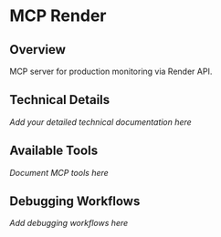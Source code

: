 # MCP Render

## Overview
MCP server for production monitoring via Render API.

## Technical Details
*Add your detailed technical documentation here*

## Available Tools
*Document MCP tools here*

## Debugging Workflows
*Add debugging workflows here*